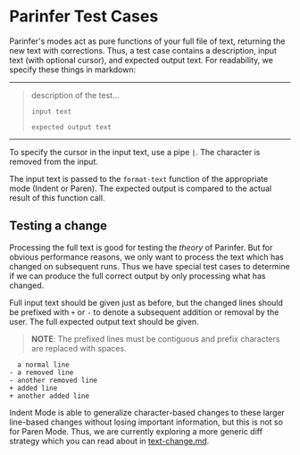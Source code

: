 # Parinfer Test Cases

Parinfer's modes act as pure functions of your full file of text, returning the
new text with corrections.  Thus, a test case contains a description, input
text (with optional cursor), and expected output text. For readability, we
specify these things in markdown:

---

> description of the test...
> 
> ```in
> input text
> ```
> 
> ```out
> expected output text
> ```

---

To specify the cursor in the input text, use a pipe `|`.  The character
is removed from the input.

The input text is passed to the `format-text` function of the appropriate mode
(Indent or Paren).  The expected output is compared to the actual result of
this function call.

## Testing a change

Processing the full text is good for testing the _theory_ of Parinfer. But for
obvious performance reasons, we only want to process the text which has changed
on subsequent runs.  Thus we have special test cases to determine if
we can produce the full correct output by only processing what
has changed.

Full input text should be given just as before, but the changed lines should be
prefixed with `+` or `-` to denote a subsequent addition or removal by the
user.  The full expected output text should be given.

> __NOTE__: The prefixed lines must be contiguous and prefix characters are
> replaced with spaces.

```in
  a normal line
- a removed line
- another removed line
+ added line
+ another added line
```

Indent Mode is able to generalize character-based changes to these larger
line-based changes without losing important information, but this is not so for
Paren Mode.  Thus, we are currently exploring a more generic diff strategy
which you can read about in [text-change.md](text-change.md).

